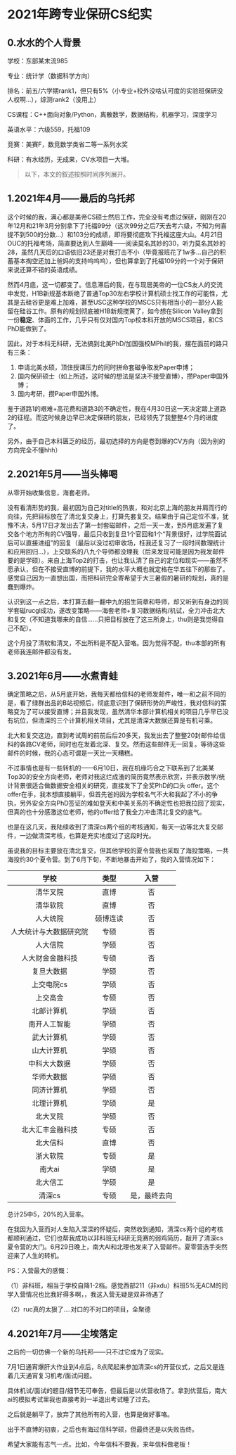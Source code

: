 # 2021年跨专业保研CS纪实

## 0.水水的个人背景

学校：东部某末流985

专业：统计学（数据科学方向）

排名：前五/六学期rank1，但只有5%（小专业+校外没啥认可度的实验班保研没人权啊...），综测rank2（没用上）

CS课程：C++面向对象/Python，离散数学，数据结构，机器学习，深度学习

英语水平：六级559，托福109

竞赛：美赛F，数竞数学类省二等一系列水奖

科研：有水经历，无成果，CV水项目一大堆。

> 以下，本文的叙述按照时间序列展开。

## 1.2021年4月——最后的乌托邦

这个时候的我，满心都是美帝CS硕士然后工作，完全没有考虑过保研，刚刚在20年12月和21年3月分别拿下了托福99分（这次99分之后7天去考六级，不知为何喜提不到500的分数...）和103分的成绩，即将要彻底攻下托福这座大山。4月21日OUC的托福考场，简直要达到人生巅峰——阅读莫名其妙的30，听力莫名其妙的28，虽然几天后的口语依旧23还是对我打击不小（毕竟报班花了1w多...自己的积蓄基本掏空还加上爸妈的支持呜呜呜），但也算拿到了托福109分的一个对于保研来说还算不错的英语成绩。

然而4月底，这一切都变了。信息滞后的我，在与现居美帝的一位CS友人的交流中发觉，H1B新规基本断绝了普通Top30左右学校计算机硕士找工作的可能性，尤其是去硅谷更是难上加难，甚至USC这种学校的MSCS只有相当小的一部分人能留在硅谷工作。原有的规划彻底被H1B新规搅黄了，如今想在Silicon Valley拿到一份**稳定**、体面的工作，几乎只有仅对国内Top校本科开放的MSCS项目，和CS PhD能做到了。

因此，对于本科无科研，无法搞到北美PhD/加国强校MPhil的我，摆在面前的路只有三条：

1. 申请北美水硕，顶住授课压力的同时拼命套磁争取发Paper申博；
2. 国内保研硕士（如上所述，这时候的想法是坚决不接受直博），攒Paper申国外博；
3. 国内考研，攒Paper申国外博。

鉴于道路1的艰难+高花费和道路3的不确定性，我在4月30日这一天决定踏上道路2的征程。而这时候身边早已决定保研的朋友，已经领先了我整整4个月的进度了。

另外，由于自己本科匮乏的经历，最初选择的方向是卷到爆的CV方向（因为别的方向完全不懂hhh）

## 2.2021年5月——当头棒喝

从零开始收集信息，海套老师。

没有看清形势的我，最初因为自己对title的热衷，和对北京上海的朋友并肩而行的向往，先把目标放在了清北复交身上，打算先套复交。结果由于自己定位不准，犹豫不决，5月17日才发出去了第一封套磁邮件，之后一天一发，到5月底发遍了复交各个地方所有的CV强导，最后只收到复旦1个官回和1个“背景很好，过学院面试后可以直接进组”的回复（最后以没过初审收场，枉我还复习了一段时间数理统计和应用回归...），上交联系的八九个导师都没理我（后来发现可能是因为我发邮件要的是学硕）。来自上海Top2的打击，也让我认清了自己的定位和现实——虽然不愿承认，但在不接受直博的前提下，我的水平大概也就定格在华五往下的那些了。感觉自己因为一直想出国，而把科研完全寄希望于大三暑假的暑研的规划，真的是蠢到爆炸。

认识到这一点之后，本打算去翻一翻中九的招生简章和导师，却又听到有身边的同学套磁rucgl成功，遂改变策略——海套老师+复习数据结构/机试，全力冲击北大和复交（不知道我哪来的自信......只把目标放在了这三所身上，thu则是我觉得自己不配）。

这个月投了清软和清叉，不出所料是不配入营咯。因为觉得不配，thu本部的所有老师我连邮件都没有发。

## 3.2021年6月——水煮青蛙

确定策略之后，从5月底开始，我每天都给信科的老师发邮件，唯一和之前不同的是，看了绿群出品的B站视频后，彻底意识到了保研形势的严峻性，我对信科的策略变为了可以接受直博；并且我发现，虽然清华本部计算机相关的项目几乎早已没有坑位，但清深的三个计算机相关项目，尤其是清深大数据还算是有机可乘。

北大和复交这边，直到考试周的前前后后20多天，我发出去了整整20封邮件给信科的各路CV老师，同时也在发着北深、复交。然而这些邮件无一回复。等待这些邮件的时候，我的心态可谓是一天比一天糟糕。

不过事情也是有一些转机的——6月10日，我在机缘巧合之下联系到了北美某Top30的安全方向老师，老师对我这烂成渣的简历竟然表示欣赏，并表示数学/统计背景很适合做数据安全相关的研究，直接发下了全奖PhD的口头 offer。这个offer在手，我本想直接躺平，但首先爸妈因为学校名气不大和我起了不小的争执，另外安全方向PhD签证的难如登天和中美关系的不确定性也把我拉回了现实，但真的也十分感激这位老师，他的offer给了我全力冲击清北复交的底气。

也是在这几天，我陆续收到了清深cs两个组的考核通知，每天一边等北大复交邮件，一边做清深考核，也算是充实地度过了这段时光。

虽说我的目标主要放在清北复交，但其他学校的夏令营我也采取了海投策略，一共海投约30个夏令营。到了6月下旬，不断地暴击开始了，我的入营情况如下：

|          学校          |   类型   | 入营 |
| :--------------------: | :------: | :--: |
|        清华叉院        |   直博   |  否  |
|        清华软院        |   直博   |  否  |
|        人大统院        | 硕博连读 |  否  |
| 人大统计与大数据研究院 |   专硕   |  否  |
|        人大信院        |   学硕   |  否  |
|     人大财金金融科技    |   专硕   |  否  |
|       复旦大数据       |   学硕   |  否  |
|       上交电院cs       |   学硕   |  否  |
|        上交高金        |   专硕   |  否  |
|       北邮计算机       |   学硕   |  否  |
|      南开人工智能      |   学硕   |  否  |
|       武大计算机       |   学硕   |  否  |
|       山大计算机       |   学硕   |  否  |
|      中科大大数据      |   学硕   |  否  |
|       华师大数据       |   学硕   |  否  |
|       同济计算机       |   学硕   |  否  |
|       北理计算机       |   学硕   |  是  |
|        北大叉院        |   学硕   |  否  |
|    北大汇丰金融科技    |   专硕   |  否  |
|        北大信科        |   直博   |  否  |
|        浙大软院        |   专硕   |  是  |
|         南大ai         |   学硕   |  是  |
|        北大信工        |   学硕   |  是  |
|         清深cs         |   专硕   |  是，最终去向  |

总计25中5，20%的入营率。

在我因为入营而对人生陷入深深的怀疑后，突然收到通知，清深cs两个组的考核都顺利通过，它们也帮我成功以非科班无科研无竞赛的弱鸡简历，敲开了清深cs夏令营的大门。6月29日晚上，南大AI和北理也发来了入营邮件。夏零营选手突然迎来了人生的转机。

PS：入营最大的感慨：

（1）非科班，相当于学校自降1-2档。感觉西部211（非xdu）科班5%无ACM的同学入营情况也比我好得多啊，，我这入营无疑是双非待遇了

（2）ruc真的太狠了....对口的不对口的项目，全聚德

## 4.2021年7月——尘埃落定

之后的一切仿佛一个新的乌托邦——只不过它成为了现实。

7月1日通宵爆肝大作业到4点后，8点爬起来参加清深cs的开营仪式，之后又是连着几天通宵复习机考/面试问题。

具体机试/面试的题目/细节无可奉告，但最后是以优营收场了。拿到优营后，南大ai的模拟考试里我也直接考到一半退出考试睡了过去。

之后就是躺平了，放弃了其他所有的入营，也算是做好事咯。

出于不直博的初衷，之后也有海过信科学硕，但最终还是以失败告终。

希望大家能有志气一点。比如，今年信科不要我，来年信科做老板！






